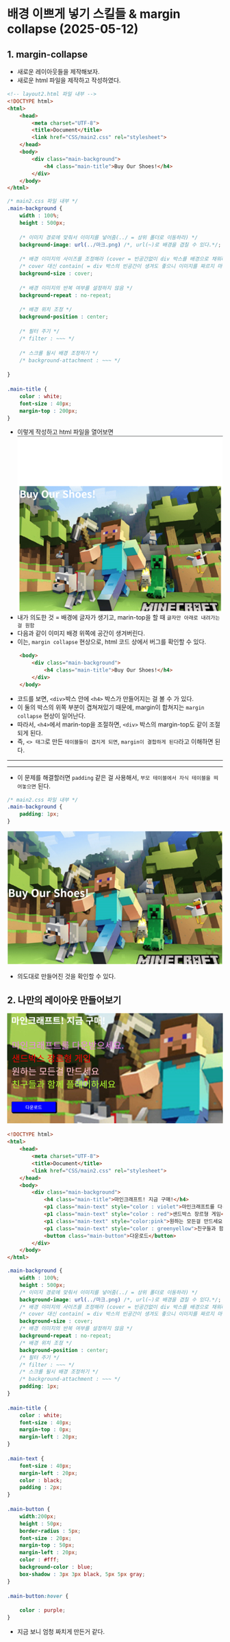 # 배경 이쁘게 넣기 스킬들 & margin collapse (2025-05-12)
## 1. margin-collapse
- 새로운 레이아웃들을 제작해보자.
- 새로운 html 파일을 제작하고 작성하였다.
``` html
<!-- layout2.html 파일 내부 -->
<!DOCTYPE html>
<html>
    <head>
        <meta charset="UTF-8">
        <title>Document</title>
        <link href="CSS/main2.css" rel="stylesheet">
    </head>
    <body>
        <div class="main-background">
            <h4 class="main-title">Buy Our Shoes!</h4>
        </div>
    </body>
</html>
```
``` css
/* main2.css 파일 내부 */
.main-background {
    width : 100%;
    height : 500px;
    
    /* 이미지 경로에 맞춰서 이미지를 넣어줌(../ = 상위 폴더로 이동하라) */ 
    background-image: url(../마크.png) /*, url(~)로 배경을 겹칠 수 있다.*/;
    
    /* 배경 이미지의 사이즈를 조정해라 (cover = 빈공간없이 div 박스를 배경으로 채워라) */
    /* cover 대신 contain( = div 박스의 빈공간이 생겨도 좋으니 이미지를 짜르지 마라)을 사용할 수 있다. */
    background-size : cover;
    
    /* 배경 이미지의 반복 여부를 설정하지 않음 */
    background-repeat : no-repeat;
    
    /* 배경 위치 조정 */
    background-position : center;
    
    /* 필터 주기 */
    /* filter : ~~~ */
    
    /* 스크롤 될시 배경 조정하기 */
    /* background-attachment : ~~~ */

}

.main-title {
    color : white;
    font-size : 40px;
    margin-top : 200px;
}
```
- 이렇게 작성하고 html 파일을 열어보면
![](./예상과%20다름.png)
- 내가 의도한 것 = 배경에 글자가 생기고, marin-top을 할 때 `글자만 아래로 내려가는 걸 원함`
- 다음과 같이 이미지 배경 위쪽에 공간이 생겨버린다. 
- 이는, `margin collapse` 현상으로, html 코드 상에서 버그를 확인할 수 있다.
``` html
    <body>
        <div class="main-background">
            <h4 class="main-title">Buy Our Shoes!</h4>
        </div>
    </body>
```
- 코드를 보면, `<div>`박스 안에 `<h4>` 박스가 만들어지는 걸 볼 수 가 있다.
- 이 둘의 박스의 위쪽 부분이 겹쳐져있기 때문에, margin이 합쳐지는 `margin collapse` 현상이 일어난다.
- 따라서, `<h4>`에서 marin-top을 조절하면, `<div>` 박스의 margin-top도 같이 조절되게 된다.
- 즉, `<> 태그`로 만든 `테이블들이 겹치게 되면`, `margin이 결합하게 된다`라고 이해하면 된다.
---
---
- 이 문제를 해결할러면 `padding` 같은 걸 사용해서, `부모 테이블에서 자식 테이블을 띄어놓으면` 된다.
``` css
/* main2.css 파일 내부 */
.main-background {
    padding: 1px;
}
```
![](./이거거든.png)
- 의도대로 만들어진 것을 확인할 수 있다.

## 2. 나만의 레이아웃 만들어보기
![](./짜침.png)
``` html
<!DOCTYPE html>
<html>
    <head>
        <meta charset="UTF-8">
        <title>Document</title>
        <link href="CSS/main2.css" rel="stylesheet">
    </head>
    <body>
        <div class="main-background">
            <h4 class="main-title">마인크래프트! 지금 구매!</h4>
            <p1 class="main-text" style="color : violet">마인크래프트를 다운받으세요.<br></p1>
            <p1 class="main-text" style="color : red">샌드박스 장르형 게임<br></p1>
            <p1 class="main-text" style="color:pink">원하는 모든걸 만드세요<br></p1>
            <p1 class="main-text" style="color : greenyellow">친구들과 함께 플레이하세요<br></p1>
            <button class="main-button">다운로드</button>
        </div>
    </body>
</html>
```
``` css
.main-background {
    width : 100%;
    height : 500px;
    /* 이미지 경로에 맞춰서 이미지를 넣어줌(../ = 상위 폴더로 이동하라) */ 
    background-image: url(../마크.png) /*, url(~)로 배경을 겹칠 수 있다.*/;
    /* 배경 이미지의 사이즈를 조정해라 (cover = 빈공간없이 div 박스를 배경으로 채워라) */
    /* cover 대신 contain( = div 박스의 빈공간이 생겨도 좋으니 이미지를 짜르지 마라)을 사용할 수 있다. */
    background-size : cover;
    /* 배경 이미지의 반복 여부를 설정하지 않음 */
    background-repeat : no-repeat;
    /* 배경 위치 조정 */
    background-position : center;
    /* 필터 주기 */
    /* filter : ~~~ */
    /* 스크롤 될시 배경 조정하기 */
    /* background-attachment : ~~~ */
    padding: 1px;
}

.main-title {
    color : white;
    font-size : 40px;
    margin-top : 0px;
    margin-left : 20px;
}

.main-text {
    font-size : 40px;
    margin-left : 20px;
    color : black;
    padding : 2px;
}

.main-button {
    width:200px;
    height : 50px;
    border-radius : 5px;
    font-size : 20px;
    margin-top : 50px;
    margin-left : 20px;
    color : #fff;
    background-color : blue;
    box-shadow : 3px 3px black, 5px 5px gray;
}

.main-button:hover {

    color : purple;
}
```
- 지금 보니 엄청 짜치게 만든거 같다.